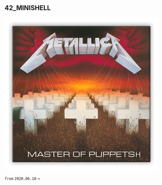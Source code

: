 ## 42_MINISHELL

![](https://github.com/Master-of-Puppetsh/42_minishell/blob/master/puppetsh.png)

`from` `2020.06.10` ~  
